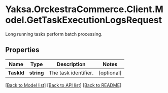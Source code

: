# Yaksa.OrckestraCommerce.Client.Model.GetTaskExecutionLogsRequest
Long running tasks perform batch processing.

## Properties

Name | Type | Description | Notes
------------ | ------------- | ------------- | -------------
**TaskId** | **string** | The task identifier. | [optional] 

[[Back to Model list]](../README.md#documentation-for-models) [[Back to API list]](../README.md#documentation-for-api-endpoints) [[Back to README]](../README.md)

